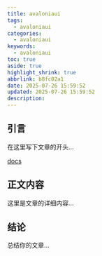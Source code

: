 ```yaml
---
title: avaloniaui
tags:
  - avaloniaui
categories:
  - avaloniaui
keywords:
  - avaloniaui
toc: true
aside: true
highlight_shrink: true
abbrlink: b8fc02a1
date: 2025-07-26 15:59:52
updated: 2025-07-26 15:59:52
description:
---
```


<!-- 这里是你的文章内容 -->

## 引言
在这里写下文章的开头...

<!-- more -->  <!-- 摘要分隔符 -->

[docs](https://docs.avaloniaui.net/zh-Hans/docs/welcome)

## 正文内容
这里是文章的详细内容...

## 结论
总结你的文章...
